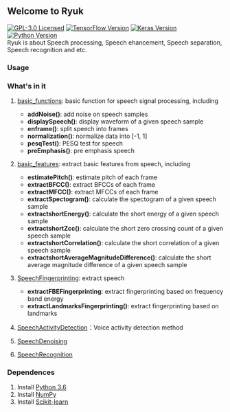 ## Welcome to Ryuk

[![GPL-3.0 Licensed](https://img.shields.io/crates/l/rustc-serialize)](https://opensource.org/licenses/GPL-3.0) [![TensorFlow Version](https://img.shields.io/badge/Tensorflow-1.7+-blue.svg)](https://www.tensorflow.org/) [![Keras Version](https://img.shields.io/badge/Keras-2.0+-blue.svg)](https://keras.io/) [![Python Version](https://img.shields.io/badge/Python-3.x-blue.svg)](https://www.python.org/)  
Ryuk is about Speech processing, Speech ehancement, Speech separation, Speech recognition and etc.

### Usage


### What's in it
1. [basic_functions](https://github.com/DandelionLau/Ryuk/blob/master/base_functions.py): basic function for speech signal processing, including  
    + **addNoise()**: add noise on speech samples
    + **displaySpeech()**: display waveform of a given speech sample
    + **enframe()**: split speech into frames
    + **normalization()**: normalize data into [-1, 1]
    + **pesqTest()**: PESQ test for speech
    + **preEmphasis()**: pre emphasis speech

2. [basic_features](https://github.com/DandelionLau/Ryuk/blob/master/basic_features.py): extract basic features from speech, including     
    + **estimatePitch()**: estimate pitch of each frame
    + **extractBFCC()**: extract BFCCs of each frame    
    + **extractMFCC()**: extract MFCCs of each frame 
    + **extractSpectogram()**: calculate the spectogram of a given speech sample
    + **extractshortEnergy()**: calculate the short energy of a given speech sample
    + **extractshortZcc()**: calculate the short zero crossing count of a given speech sample
    + **extractshortCorrelation()**: calculate the short correlation of a given speech sample
    + **extractshortAverageMagnitudeDifference()**: calculate the short average magnitude difference of a given speech sample

3. [SpeechFingerprinting](https://github.com/DandelionLau/Ryuk/blob/master/SpeechFingerprinting.py): extract speech
    + **extractFBEFingerprinting**: extract fingerprinting based on frequency band energy
    + **extractLandmarksFingerprinting()**: extract fingerprinting based on landmarks
    
4. [SpeechActivityDetection](https://github.com/DandelionLau/Ryuk/blob/master/SpeechActivityDetection.py)：Voice activity detection method

5. [SpeechDenoising](https://github.com/DandelionLau/Ryuk/blob/master/SpeechDenoising.py)
6. [SpeechRecognition](https://github.com/DandelionLau/Ryuk/blob/master/SpeechRecognition.py)

### Dependences
1. Install [Python 3.6](https://www.python.org/)
2. Install [NumPy](http://www.numpy.org/)
2. Install [Scikit-learn](https://scikit-learn.org/)


